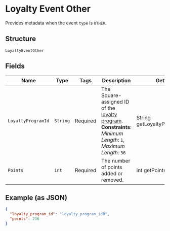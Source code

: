 
# Loyalty Event Other

Provides metadata when the event `type` is `OTHER`.

## Structure

`LoyaltyEventOther`

## Fields

| Name | Type | Tags | Description | Getter |
|  --- | --- | --- | --- | --- |
| `LoyaltyProgramId` | `String` | Required | The Square-assigned ID of the [loyalty program](entity:LoyaltyProgram).<br>**Constraints**: *Minimum Length*: `1`, *Maximum Length*: `36` | String getLoyaltyProgramId() |
| `Points` | `int` | Required | The number of points added or removed. | int getPoints() |

## Example (as JSON)

```json
{
  "loyalty_program_id": "loyalty_program_id0",
  "points": 236
}
```

